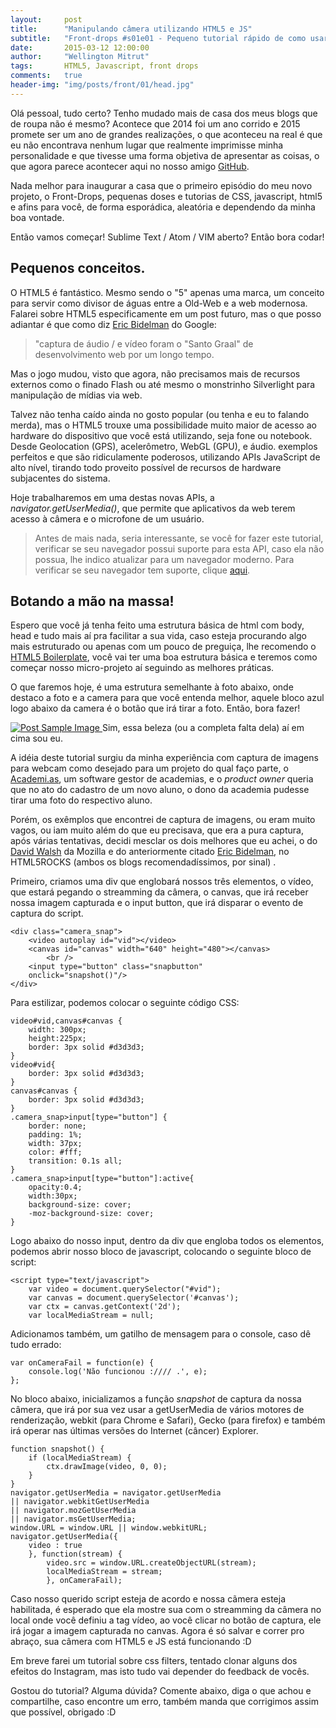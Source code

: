 ```yaml
---
layout:     post
title:      "Manipulando câmera utilizando HTML5 e JS"
subtitle:   "Front-drops #s01e01 - Pequeno tutorial rápido de como usar html5 e javascript para tirar fotos."
date:       2015-03-12 12:00:00
author:     "Wellington Mitrut"
tags:       HTML5, Javascript, front drops
comments:   true
header-img: "img/posts/front/01/head.jpg"
---
```


<p>Olá pessoal, tudo certo? Tenho mudado mais de casa dos meus blogs que  de roupa não é mesmo? Acontece que 2014 foi um ano corrido e 2015 promete ser um ano de grandes realizações, o que aconteceu na real é que eu não encontrava nenhum lugar que realmente imprimisse minha personalidade e que tivesse uma forma objetiva de apresentar as coisas, o que agora parece acontecer aqui no nosso amigo <a href="http://github.com/">GitHub</a>.</p>

<p>Nada melhor para inaugurar a casa que o primeiro episódio do meu novo projeto, o Front-Drops, pequenas doses e tutorias de CSS, javascript, html5 e afins para você, de forma esporádica, aleatória e dependendo da minha boa vontade.</p>

<p>Então vamos começar! Sublime Text / Atom / VIM aberto? Então bora codar!</p>


<h2 class="section-heading">Pequenos conceitos.</h2>

<p>O HTML5 é fantástico. Mesmo sendo o "5" apenas uma marca, um conceito para servir como divisor de águas entre a Old-Web e a web modernosa. Falarei sobre HTML5 especificamente em um post futuro, mas o que posso adiantar é que como diz <a href="https://twitter.com/ebidel">Eric Bidelman</a> do Google:

<blockquote>"captura de áudio / e vídeo foram o "Santo Graal" de desenvolvimento web por um longo tempo.</blockquote>

Mas o jogo mudou, visto que agora, não precisamos mais de recursos externos como o finado Flash ou até mesmo o monstrinho Silverlight para manipulação de mídias via web.</p>

<p>Talvez não tenha caído ainda no gosto popular (ou tenha e eu to falando merda), mas o HTML5 trouxe uma possibilidade muito maior de acesso ao hardware do dispositivo que você está utilizando, seja fone ou notebook. Desde Geolocation (GPS), acelerômetro, WebGL (GPU), e áudio. exemplos perfeitos e que são ridiculamente poderosos, utilizando APIs JavaScript de alto nível, tirando todo proveito possível de recursos de hardware subjacentes do sistema.</p>

<p>Hoje trabalharemos em uma  destas novas APIs, a <i> navigator.getUserMedia()</i>, que permite que aplicativos da web terem acesso à câmera e o microfone de um usuário.</p>

<blockquote>Antes de mais nada, seria interessante, se você for fazer este tutorial, verificar se seu navegador possui suporte para esta API, caso ela não possua, lhe indico atualizar para um navegador moderno. Para verificar se seu navegador tem suporte, clique <a href="http://caniuse.com/#feat=stream">aqui</a>.</blockquote>

<h2 class="section-heading">Botando a mão na massa!</h2>

<p>Espero que você já tenha feito uma estrutura básica de html com body, head e tudo mais aí pra facilitar a sua vida, caso esteja procurando algo mais estruturado ou apenas com um pouco de preguiça, lhe recomendo o <a href="https://html5boilerplate.com/">HTML5 Boilerplate</a>, você vai ter uma boa estrutura básica e teremos como começar nosso micro-projeto aí seguindo as melhores práticas.</p>

<p>O que faremos hoje, é uma estrutura semelhante à foto abaixo, onde destaco a foto e a camera para que você entenda melhor, aquele bloco azul logo abaixo da camera é o botão que irá tirar a foto. Então, bora fazer!</p>

<a href="#">
    <img src="{{ site.baseurl }}/img/posts/front/01/exemplo1.png" alt="Post Sample Image">
</a>
<span class="caption text-muted">Sim, essa beleza (ou a completa falta dela) aí em cima sou eu.</span>

<p>A idéia deste tutorial surgiu da minha experiência com captura de imagens para webcam como desejado para um projeto do qual faço parte, o <a href="https://www.academi.as/">Academi.as</a>, um software gestor de academias, e o <i>product owner</i> queria que no ato do cadastro de um novo aluno, o dono da academia pudesse tirar uma foto do respectivo aluno.</p>

<p>Porém, os exêmplos que encontrei de captura de imagens, ou eram muito vagos, ou iam muito além do que eu precisava, que era a pura captura, após várias tentativas, decidi mesclar os dois melhores que eu achei, o do <a href=" http://davidwalsh.name/browser-camera">David Walsh</a> da Mozilla e do anteriormente citado <a href=" http://www.html5rocks.com/en/tutorials/getusermedia/intro/">Eric Bidelman</a>, no HTML5ROCKS (ambos os blogs recomendadíssimos, por sinal) .</p>

<p>Primeiro, criamos uma div que englobará nossos três elementos, o vídeo, que estará pegando o streamming da câmera, o canvas, que irá receber nossa imagem capturada e o input button, que irá disparar o evento de captura do script.</p>

    <div class="camera_snap">
        <video autoplay id="vid"></video>
        <canvas id="canvas" width="640" height="480"></canvas>
            <br />
        <input type="button" class="snapbutton"
        onclick="snapshot()"/>
    </div>

<p>Para estilizar, podemos colocar o seguinte código CSS:</p>

    video#vid,canvas#canvas {
        width: 300px;
        height:225px;
        border: 3px solid #d3d3d3;
    }
    video#vid{
        border: 3px solid #d3d3d3;
    }
    canvas#canvas {
        border: 3px solid #d3d3d3;
    }
    .camera_snap>input[type="button"] {
        border: none;
        padding: 1%;
        width: 37px;
        color: #fff;
        transition: 0.1s all;
    }
    .camera_snap>input[type="button"]:active{
        opacity:0.4;
        width:30px;
        background-size: cover;
        -moz-background-size: cover;
    }

<p>Logo abaixo do nosso input, dentro da div que engloba todos os elementos, podemos abrir nosso bloco de javascript, colocando o seguinte bloco de script:</p>

    <script type="text/javascript">
        var video = document.querySelector("#vid");
        var canvas = document.querySelector('#canvas');
        var ctx = canvas.getContext('2d');
        var localMediaStream = null;

<p>Adicionamos também, um gatilho de mensagem para o console, caso dê tudo errado:</p>

    var onCameraFail = function(e) {
        console.log('Não funcionou ://// .', e);
    };

<p>No bloco abaixo, inicializamos a função <i>snapshot</i> de captura da nossa câmera, que irá por sua vez usar a getUserMedia de vários motores de renderização, webkit (para Chrome e Safari), Gecko (para firefox) e também irá operar nas últimas versões do Internet (câncer) Explorer.</p>

    function snapshot() {
        if (localMediaStream) {
            ctx.drawImage(video, 0, 0);
        }
    }
    navigator.getUserMedia = navigator.getUserMedia
    || navigator.webkitGetUserMedia
    || navigator.mozGetUserMedia
    || navigator.msGetUserMedia;
    window.URL = window.URL || window.webkitURL;
    navigator.getUserMedia({
        video : true
        }, function(stream) {
            video.src = window.URL.createObjectURL(stream);
            localMediaStream = stream;
            }, onCameraFail);

<p>Caso nosso querido script esteja de acordo e nossa cãmera esteja habilitada, é esperado que ela mostre sua com o streamming da câmera no local onde você definiu a tag vídeo, ao você clicar no botão de captura, ele irá jogar a imagem capturada no canvas. Agora é só salvar e correr pro abraço, sua câmera com HTML5 e JS está funcionando :D</p>

<p>Em breve farei um tutorial sobre css filters, tentado clonar alguns dos efeitos do Instagram, mas isto tudo vai depender do feedback de vocês.</p>

<p>Gostou do tutorial? Alguma dúvida? Comente abaixo, diga o que achou e compartilhe, caso encontre um erro, também manda que corrigimos assim que possível, obrigado :D</p>
